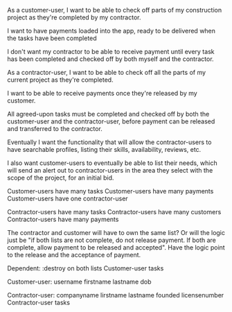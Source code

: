 As a customer-user, I want to be able to check off parts of my construction project as they're completed by my contractor.

I want to have payments loaded into the app, ready to be delivered when the tasks have been completed

I don't want my contractor to be able to receive payment until every task has been completed and checked off by both myself and the contractor.

As a contractor-user, I want to be able to check off all the parts of my current project as they're completed.

I want to be able to receive payments once they're released by my customer.

All agreed-upon tasks must be completed and checked off by both the customer-user and the contractor-user, before payment can be released and transferred to the contractor.

Eventually I want the functionality that will allow the contractor-users to have searchable profiles, listing their skills, availability, reviews, etc.

I also want customer-users to eventually be able to list their needs, which will send an alert out to contractor-users in the area they select with the scope of the project, for an initial bid.

Customer-users have many tasks
Customer-users have many payments
Customer-users have one contractor-user

Contractor-users have many tasks
Contractor-users have many customers
Contractor-users have many payments

The contractor and customer will have to own the same list? Or will the logic just be "if both lists are not complete, do not release payment. If both are complete, allow payment to be released and accepted".  Have the logic point to the release and the acceptance of payment.

Dependent: :destroy on both lists
Customer-user tasks

Customer-user:
username
firstname
lastname
dob

Contractor-user:
companyname
lirstname
lastname
founded
licensenumber
Contractor-user tasks
